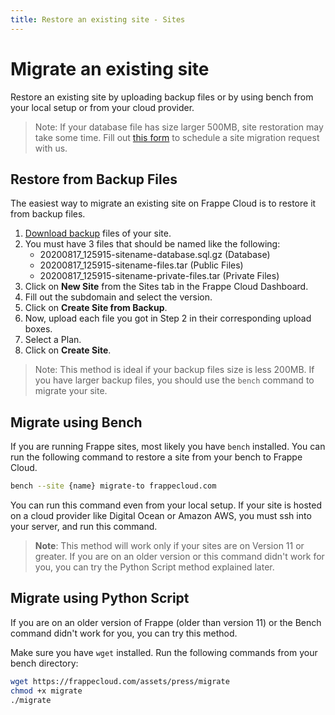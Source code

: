 ```yaml
---
title: Restore an existing site - Sites
---
```


# Migrate an existing site

Restore an existing site by uploading backup files or by using bench from your
local setup or from your cloud provider.

> Note: If your database file has size larger 500MB, site restoration may take
> some time. Fill out [this form](https://frappecloud.com/migration-request) to
> schedule a site migration request with us.

## Restore from Backup Files

The easiest way to migrate an existing site on Frappe Cloud is to restore it
from backup files.

1. [Download
   backup](https://docs.erpnext.com/docs/user/manual/en/setting-up/data/download-backup)
   files of your site.
1. You must have 3 files that should be named like the following:
   - 20200817\_125915-sitename-database.sql.gz (Database)
   - 20200817\_125915-sitename-files.tar (Public Files)
   - 20200817\_125915-sitename-private-files.tar (Private Files)
1. Click on **New Site** from the Sites tab in the Frappe Cloud Dashboard.
1. Fill out the subdomain and select the version.
1. Click on **Create Site from Backup**.
1. Now, upload each file you got in Step 2 in their corresponding upload boxes.
2. Select a Plan.
3. Click on **Create Site**.

> Note: This method is ideal if your backup files size is less 200MB. If you
> have larger backup files, you should use the `bench` command to migrate your
> site.

## Migrate using Bench

If you are running Frappe sites, most likely you have `bench` installed. You can
run the following command to restore a site from your bench to Frappe Cloud.

```sh
bench --site {name} migrate-to frappecloud.com
```

You can run this command even from your local setup. If your site is hosted on a
cloud provider like Digital Ocean or Amazon AWS, you must ssh into your server,
and run this command.

> **Note**: This method will work only if your sites are on Version 11 or
> greater. If you are on an older version or this command didn't work for you,
> you can try the Python Script method explained later.

## Migrate using Python Script

If you are on an older version of Frappe (older than version 11) or the Bench
command didn't work for you, you can try this method.

Make sure you have `wget` installed. Run the following commands from your bench
directory:

```sh
wget https://frappecloud.com/assets/press/migrate
chmod +x migrate
./migrate
```
